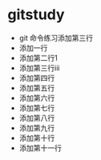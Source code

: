 # gitstudy
* git 命令练习添加第三行
* 添加一行
* 添加第二行1
* 添加第三行iii
* 添加第四行
* 添加第五行
* 添加第六行
* 添加第七行
* 添加第八行
* 添加第九行
* 添加第十行
* 添加第十一行
